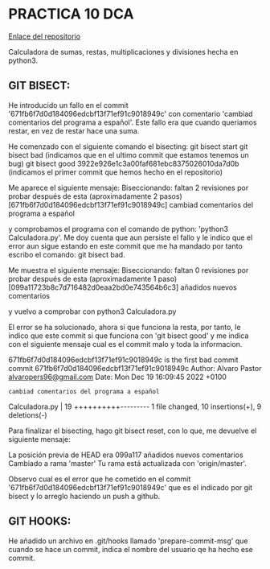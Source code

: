 # PRACTICA 10 DCA
[Enlace del repositorio](https://github.com/alvaro-lang/Practica10-DCA)

Calculadora de sumas, restas, multiplicaciones y divisiones hecha en python3.


## GIT BISECT:

He introducido un fallo en el commit '671fb6f7d0d184096edcbf13f71ef91c9018949c' con comentario 'cambiad comentarios del programa a español'. Este fallo era que cuando queriamos restar, en vez de restar hace una suma.

He comenzado con el siguiente comando el bisecting:
git bisect start
git bisect bad (indicamos que en el ultimo commit que estamos tenemos un bug)
git bisect good 3922e926e1c3a00faf681ebc8375026010da7d0b (indicamos el primer commit que hemos hecho en el repositorio)

Me aparece el siguiente mensaje:
Biseccionando: faltan 2 revisiones por probar después de esta (aproximadamente 2 pasos)
[671fb6f7d0d184096edcbf13f71ef91c9018949c] cambiad comentarios del programa a español

y comprobamos el programa con el comando de python: 'python3 Calculadora.py'. Me doy cuenta que aun persiste el fallo y le indico que el error aun sigue estando en este commit que me ha mandado por tanto escribo el comando:
git bisect bad.

Me muestra el siguiente mensaje:
Biseccionando: faltan 0 revisiones por probar después de esta (aproximadamente 1 paso)
[099a11723b8c7d716482d0eaa2bd0e743564b6c3] añadidos nuevos comentarios

y vuelvo a comprobar con python3 Calculadora.py

El error se ha solucionado, ahora si que funciona la resta, por tanto, le indico que este commit si que funciona con 'git bisect good' y me indica con el siguiente mensaje cual es el commit malo y toda la informacion.

671fb6f7d0d184096edcbf13f71ef91c9018949c is the first bad commit
commit 671fb6f7d0d184096edcbf13f71ef91c9018949c
Author: Alvaro Pastor <alvaropers96@gmail.com>
Date:   Mon Dec 19 16:09:45 2022 +0100

    cambiad comentarios del programa a español

 Calculadora.py | 19 ++++++++++---------
 1 file changed, 10 insertions(+), 9 deletions(-)

 
Para finalizar el bisecting, hago git bisect reset, con lo que, me devuelve el siguiente mensaje:

La posición previa de HEAD era 099a117 añadidos nuevos comentarios
Cambiado a rama 'master'
Tu rama está actualizada con 'origin/master'.

Observo cual es el error que he cometido en el commit '671fb6f7d0d184096edcbf13f71ef91c9018949c' que es el indicado por git bisect y lo arreglo haciendo un push a github.


## GIT HOOKS:

He añadido un archivo en .git/hooks llamado 'prepare-commit-msg' que cuando se hace un commit, indica el nombre del usuario qe ha hecho ese commit.

